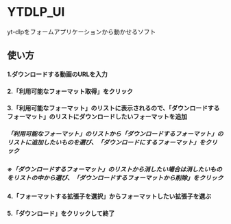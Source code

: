 # YTDLP_UI
yt-dlpをフォームアプリケーションから動かせるソフト

## 使い方
#### 1.ダウンロードする動画のURLを入力
#### 2.「利用可能なフォーマット取得」をクリック
#### 3.「利用可能なフォーマット」のリストに表示されるので、「ダウンロードするフォーマット」のリストにダウンロードしたいフォーマットを追加
##### 「利用可能なフォーマット」のリストから「ダウンロードするフォーマット」のリストに追加したいものを選び、「ダウンロードにするフォーマット」をクリック
##### ※「ダウンロードするフォーマット」のリストから消したい場合は消したいものをリストの中から選び、「ダウンロードするフォーマットから削除」をクリック
#### 4.「フォーマットする拡張子を選択」からフォーマットしたい拡張子を選ぶ
#### 5.「ダウンロード」をクリックして終了
